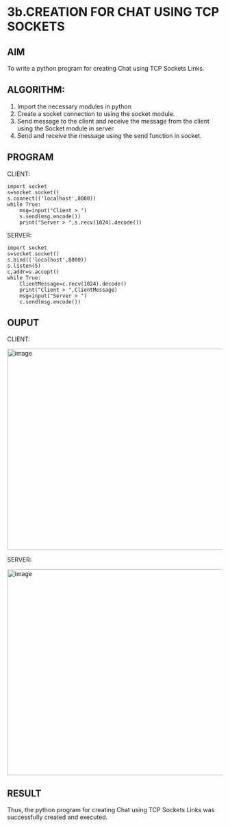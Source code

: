 # 3b.CREATION FOR CHAT USING TCP SOCKETS
## AIM
To write a python program for creating Chat using TCP Sockets Links.
## ALGORITHM:
1. Import the necessary modules in python
2. Create a socket connection to using the socket module.
3. Send message to the client and receive the message from the client using the Socket module in
 server
4. Send and receive the message using the send function in socket.
## PROGRAM

CLIENT:
```
import socket
s=socket.socket()
s.connect(('localhost',8000))
while True:
    msg=input("Client > ")
    s.send(msg.encode())
    print("Server > ",s.recv(1024).decode())
```

SERVER:
```
import socket
s=socket.socket()
s.bind(('localhost',8000))
s.listen(5)
c,addr=s.accept()
while True:
    ClientMessage=c.recv(1024).decode()
    print("Client > ",ClientMessage)
    msg=input("Server > ")
    c.send(msg.encode())
```

## OUPUT

CLIENT:

<img width="1042" height="469" alt="image" src="https://github.com/user-attachments/assets/d08bc678-caa4-4c93-80f5-165b3ae5842a" />

SERVER:

<img width="1036" height="480" alt="image" src="https://github.com/user-attachments/assets/f7062ad9-468c-4fc9-afe6-cb530ca54bb9" />

## RESULT
Thus, the python program for creating Chat using TCP Sockets Links was successfully 
created and executed.
